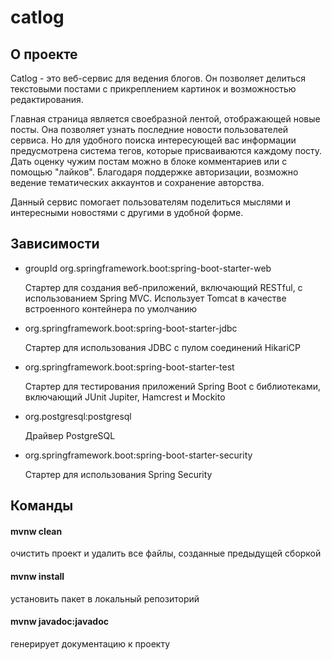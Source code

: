# catlog
## О проекте

Catlog - это веб-сервис для ведения блогов. Он позволяет делиться текстовыми постами с прикреплением картинок и возможностью редактирования. 

Главная страница является своебразной лентой, отображающей новые посты. Она позволяет узнать последние новости пользователей сервиса. Но для удобного поиска интересующей вас информации предусмотрена система тегов, которые присваиваются каждому посту. Дать оценку чужим постам можно в блоке комментариев или с помощью "лайков". Благодаря поддержке авторизации, возможно ведение тематических аккаунтов и сохранение авторства. 

Данный сервис помогает пользователям поделиться мыслями и интересными новостями с другими в удобной форме. 

## Зависимости

- groupId org.springframework.boot:spring-boot-starter-web

   Стартер для создания веб-приложений, включающий RESTful, с использованием Spring MVC. Использует Tomcat в качестве встроенного контейнера по умолчанию

- org.springframework.boot:spring-boot-starter-jdbc

   Стартер для использования JDBC с пулом соединений HikariCP

- org.springframework.boot:spring-boot-starter-test

   Стартер для тестирования приложений Spring Boot с библиотеками, включающий JUnit Jupiter, Hamcrest и Mockito

- org.postgresql:postgresql

   Драйвер PostgreSQL

- org.springframework.boot:spring-boot-starter-security

   Стартер для использования Spring Security

## Команды 
  
#### mvnw clean
очистить проект и удалить все файлы, созданные предыдущей сборкой

#### mvnw install
установить пакет в локальный репозиторий

#### mvnw javadoc:javadoc   
генерирует документацию к проекту
